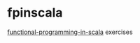 # fpinscala
<a href="https://github.com/YuvalItzchakov/ursus-martimus">functional-programming-in-scala</a> exercises
